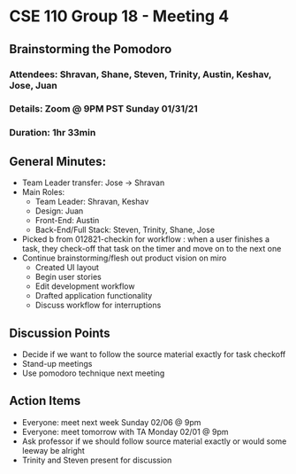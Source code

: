 # CSE 110 Group 18 - Meeting 4

## Brainstorming the Pomodoro
### Attendees: Shravan, Shane, Steven, Trinity, Austin, Keshav, Jose, Juan
### Details: Zoom @ 9PM PST Sunday 01/31/21
### Duration: 1hr 33min

## General Minutes:
* Team Leader transfer: Jose -> Shravan
* Main Roles:
  * Team Leader: Shravan, Keshav
  * Design: Juan
  * Front-End: Austin
  * Back-End/Full Stack: Steven, Trinity, Shane, Jose
* Picked b from 012821-checkin for workflow : when a user finishes a task, they check-off that task on the timer and move on to the next one
* Continue brainstorming/flesh out product vision on miro
  * Created UI layout
  * Begin user stories
  * Edit development workflow
  * Drafted application functionality
  * Discuss workflow for interruptions

## Discussion Points
* Decide if we want to follow the source material exactly for task checkoff
* Stand-up meetings
* Use pomodoro technique next meeting

## Action Items
* Everyone: meet next week Sunday 02/06 @ 9pm
* Everyone: meet tomorrow with TA Monday 02/01 @ 9pm
* Ask professor if we should follow source material exactly or would some leeway be alright
* Trinity and Steven present for discussion

